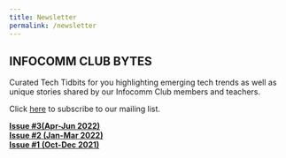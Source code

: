```yaml
---
title: Newsletter
permalink: /newsletter
---
```

## **INFOCOMM CLUB BYTES**

Curated Tech Tidbits for you highlighting emerging tech trends as well as unique stories shared by our Infocomm Club members and teachers.


Click [here](https://form.gov.sg/#!/62834d659b668a0012860c94) to subscribe to our mailing list.

[**Issue #3(Apr-Jun 2022)**](https://go.gov.sg/icmbytes03)\
 [**Issue #2 (Jan-Mar 2022)**](https://go.gov.sg/icmbytes02)\
 [**Issue #1 (Oct-Dec 2021)**](https://go.gov.sg/icmbytes01)